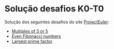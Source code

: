 # Solução desafios K0-T0

Solução dos seguintes desafios do site [ProjectEuler](https://projecteuler.net/archives):

* [Multiples of 3 or 5](https://projecteuler.net/problem=1)
* [Even Fibonacci numbers](https://projecteuler.net/problem=2)
* [Largest prime factor](https://projecteuler.net/problem=3)
